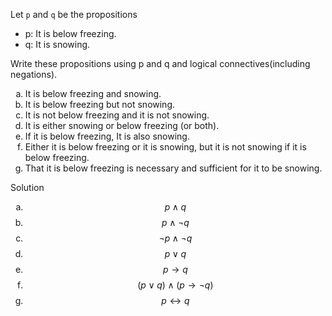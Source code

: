 Let ```p``` and ```q``` be the propositions

+ p: It is below freezing.
+ q: It is snowing.

Write these propositions using p and q and logical connectives(including negations).

1. It is below freezing and snowing.
2. It is below freezing but not snowing.
3. It is not below freezing and it is not snowing.
4. It is either snowing or below freezing (or both).
5. If it is below freezing, It is also snowing.
6. Either it is below freezing or it is snowing, but it is not snowing if it is below freezing.
7. That it is below freezing is necessary and sufficient for it to be snowing.

Solution

1. $$p\wedge q$$
2. $$p\wedge \neg q$$
3. $$\neg p \wedge \neg q$$
4. $$p \vee q$$
5. $$p\rightarrow q$$
6. $$(p\vee q)\wedge (p\rightarrow \neg q)$$
7. $$p\leftrightarrow q$$


<style type="text/css">
    ol { list-style-type: lower-alpha; }
</style>